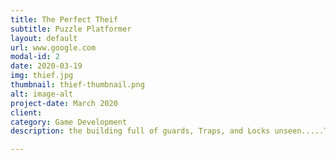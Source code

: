 ```yaml
---
title: The Perfect Theif
subtitle: Puzzle Platformer
layout: default
url: www.google.com
modal-id: 2
date: 2020-03-19
img: thief.jpg
thumbnail: thief-thumbnail.png
alt: image-alt
project-date: March 2020
client: 
category: Game Development
description: the building full of guards, Traps, and Locks unseen.....The ability of invisibility and sneak walking might come in handy.

---
```

